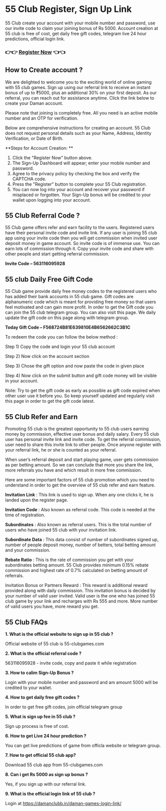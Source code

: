 # 55 Club Register, Sign Up Link
55 Club create your account with your mobile number and password, use our invite code to claim your joining bonus of Rs 5000. Account creation at 55 club is free of cost, get daily free gift codes, telegram live 24 hour predictions, official login link. 
### 👉👉 [Register Now](https://damanclubb.in/daman-games-login-link/) 👈👈

## How to Create account ?
We are delighted to welcome you to the exciting world of online gaming with 55 club games. Sign up using our referral link to receive an instant bonus of up to ₹5000, plus an additional 30% on your first deposit. As our referral, you can reach out for assistance anytime. Click the link below to create your Daman account.

Please note that joining is completely free. All you need is an active mobile number and an OTP for verification.

Below are comprehensive instructions for creating an account. 55 Club does not request personal details such as your Name, Address, Identity Verification, or Date of Birth.

**Steps for Account Creation:
**
1. Click the "Register Now" button above.
2. The Sign-Up Dashboard will appear; enter your mobile number and password.
3. Agree to the privacy policy by checking the box and verify the CAPTCHA code.
4. Press the "Register" button to complete your 55 Club registration.
5. You can now log into your account and recover your password if misplaced or forgotten. Your Sign-Up bonus will be credited to your wallet upon logging into your account.

## 55 Club Referral Code ? 
55 Club game offers refer and earn facility to the users. Registered users have their personal invite code and invite link. If any user is joining 55 club app using your invite code then you will get commission when invited user deposit money in game account. So invite code is of immense use. You can earn lots of commission through it. Copy your invite code and share with other people and start getting referral commission.

 **Invite Code – 563116095928**

 ## 55 club Daily Free Gift Code 

 55 Club game provide daily free money codes to the registered users who has added their bank accounts in 55 club game. Gift codes are alphanumeric code which is meant for providing free money so that users feel motivated and can gain more profit. In order to get the Gift code you can join the 55 club telegram group. You can also visit this page. We daily update the gift code on this page along with telegram group.

**Today Gift Code – F568724B81E639810E4B6562662C3B1C**

To redeem the code you can follow the below method :

Step 1) Copy the code and login your 55 club account

Step 2) Now click on the account section

Step 3) Chose the gift option and now paste the code in given place

Step 4) Now click on the submit button and gift code money will be visible in your account.

Note: Try to get the gift code as early as possible as gift code expired when other user use it before you. So keep yourself updated and regularly visit this page in order to get the gift code latest. 

## 55 Club Refer and Earn 

Promoting 55 club is the greatest opportunity to 55 club users earning money by commission, effective user bonus and daily salary. Every 55 club user has personal invite link and invite code. To get the referral commission, user need to share this invite link to other people. Once anyone register with your referral link, he or she is counted as your referral.

When user’s referral deposit and start playing game, user gets commission as per betting amount. So we can conclude that more you share the link, more referrals you have and which result in more free commission.

Here are some important factors of 55 club promotion which you need to understand in order to get the overview of 55 club refer and earn feature.

**Invitation Link** : This link is used to sign up. When any one clicks it, he is landed upon the register page.

**Invitation Code** : Also known as referral code. This code is needed at the time of registration.

**Subordinates** : Also known as referral users. This is the total number of users who have joined 55 club with your invitation link.

**Subordinate Data** : This data consist of number of subordinates signed up, number of people deposit money, number of betters, total betting amount and your commission.

**Rebate Ratio** : This is the rate of commission you get with your subordinates betting amount. 55 Club provides minimum 0.15% rebate commission and highest rate of 0.7% calculated on betting amount of referrals.

Invitation Bonus or Partners Reward : This reward is additional reward provided along with daily commission. This invitation bonus is decided by your number of valid user invited. Valid user is the one who has joined 55 club game by your link and recharges with Rs 555 and more. More number of valid users you have, more reward you get.

## 55 Club FAQs

**1. What is the official website to sign up in 55 club ?**

Official website of 55 club is 55-clubgames.com

**2. What is the official referral code ?**

563116095928 - invite code, copy and paste it while registration 

**3. How to calim Sign-Up Bonus ?**

Login with your mobile number and password and am amount 5000 will be credited to your wallet.

**4. How to get daily free gift codes ?**

In order to get free gift codes, join official telegram group

**5. What is sign up fee in 55 club ?**

Sign up process is free of cost.

**6. How to get Live 24 hour prediction ?**

You can get live predictions of game from officla website or telegram group.

**7. How to get official 55 club app?**

Download 55 club app from 55-clubgames.com

**8. Can i get Rs 5000 as sign up bonus ?**

Yes, if you sign up with our referral link.

**9. What is the official login link of 55 club ?**

Login at https://damanclubb.in/daman-games-login-link/
